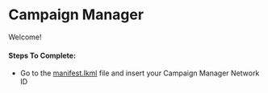 # Campaign Manager

Welcome!

<h4>Steps To Complete:</h4>
<ul>
  <li>Go to the <a href="./manifest.lkml">manifest.lkml</a> file and insert your Campaign Manager Network ID</li>
</ul>
